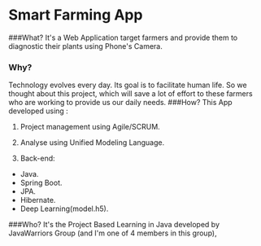 # Smart Farming App

###What?
 It's a Web Application target farmers and provide them to diagnostic their plants using Phone's Camera. 

 ### Why?
Technology evolves every day. Its goal is to facilitate human life. So we thought  about this project, which will save a lot of effort to these farmers who are working to provide us our daily needs.
###How?
This App developed using :

1) Project management using Agile/SCRUM.

2) Analyse using Unified Modeling Language.
 
3) Back-end:
 * Java.
 * Spring Boot.
 * JPA.
 * Hibernate.
 * Deep Learning(model.h5).
 
 
###Who?
It's the Project Based Learning in Java developed by JavaWarriors Group (and I'm one of 4 members in this group),
